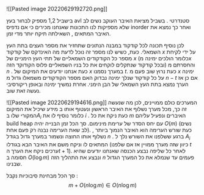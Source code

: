 ![[Pasted image 20220629192720.png]]

בישביל 1,2 מספיק לבחור בעץ avl סטנדרטי .
בשביל מציאת האיבר העוקב נשים לב שלא מספיקות לנו התכונות שאנחנו מכירים כי אם נדפיס inorder ואחר כך נמצא את האיבר המתאים , השאילתה תיקח יותר מדי זמן. 

לכן נוסיף תכונה לכל קודקוד במבנה הנתונים שתחזיר את מספר העצים בתת העץ השמאלי. 
כעת, כשיש לנו מספר זה נוכל לדעת מה האינדקס של קודקוד $x$ על ידי לקיחת מספר כל הקודקודים השמאליים של תתי העץ הימניים של $x$ (כלומר הולכים ימינה מ$x$ ובכל קודקוד שנתקלים לוקחים את כל בניו השמאליים פלוס הקודוקד הזה) והחסרתם מ $n$ . כעת אנחנו יודעים את המיקום של $x$ במערך נסמנו $t$. כעת נרוץ שוב פעם מ $x$ ימינה על כל קודקוד שנלך ימינה נבדוק האם מספר הקודקודים משמאלו גדול מ $n-t$ אם כן אז הערך נמצא בתת העץ השמאלי של הבן הימני. אחרת נמשיך ימינה ובאופן ריקורסיבי נעשה זאת שוב. 


![[Pasted image 20220629194616.png]]
המערכים כולם ממויינים, לכן מה שנעשה זה כך, מכל מערך נשלוף את האיבר הראשון ונעטוף אותו ב מידע שיכיל את המיקום המקורי שלו ב$A_{i}$ כלומר נוסיף לו את $i$ . כעת ניקח את כל $m$ האיברים ונפעיל עליהם build heap עם יחס הסדר של ערימת מינימום. סך הכל זמן הבנייה יהיה $O(m)$ (נשים לב שאת הערימה נבנה רק פעם אחת). כעת שורש הערימה הוא האיבר הנמוך ביותר , נשלוף אותו החוצה ונשמור במערך גדול בגודל $n$ . ברגע ששלפנו את השורש נלך ל $A_i$ המתאים לו וניקח משם את האיבר הבא בגודלו (כיוון שזה מערך ממויין אז אם שלפנו $t$ ערכים ניקח את הערך ה$t+1$). לאחר כל שליפה נבצע הכנסה שאנחנו יודעים שהיא חסומה ב $O(\log m )$  ונבצע את התהליך הזה $n$ פעמים עד שנמלא את כל המערך הגדול שבנינו. 

סך הכל מבחינת סיבוכיות נקבל :
$$m+O(n\log m)\in O(n\log m)$$
